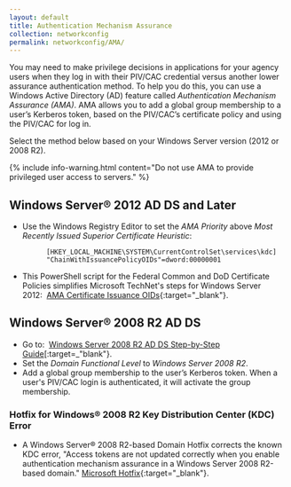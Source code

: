 ```yaml
---
layout: default
title: Authentication Mechanism Assurance
collection: networkconfig
permalink: networkconfig/AMA/
---
```


You may need to make privilege decisions in applications for your agency users when they log in with their PIV/CAC credential versus another lower assurance authentication method. To help you do this, you can use a Windows Active Directory (AD) feature called _Authentication Mechanism Assurance (AMA)_. AMA allows you to add a global group membership to a user’s Kerberos token, based on the PIV/CAC’s certificate policy and using the PIV/CAC for log in.

Select the method below based on your Windows Server version (2012 or 2008 R2).

{% include info-warning.html content="Do not use AMA to provide privileged user access to servers." %}

## Windows Server® 2012 AD DS and Later

* Use the Windows Registry Editor to set the _AMA Priority_ above _Most Recently Issued Superior Certificate Heuristic_:

            [HKEY_LOCAL_MACHINE\SYSTEM\CurrentControlSet\services\kdc]
            "ChainWithIssuancePolicyOIDs"=dword:00000001

* This PowerShell script for the Federal Common and DoD Certificate Policies simplifies Microsoft TechNet's steps for Windows Server 2012:&nbsp;&nbsp;[AMA Certificate Issuance OIDs](https://github.com/GSA/ficam-scripts-public/tree/auth-mech-assurance/_ama){:target="_blank"}.

## Windows Server® 2008 R2 AD DS

* Go to:&nbsp;&nbsp;[Windows Server 2008 R2 AD DS Step-by-Step Guide](https://technet.microsoft.com/en-us/library/dd378897(v=WS.10).aspx)[:target=_"blank"}.
* Set the _Domain Functional Level_ to _Windows Server 2008 R2_.
* Add a global group membership to the user’s Kerberos token. When a user's PIV/CAC login is authenticated, it will activate the group membership.

### Hotfix for Windows® 2008 R2 Key Distribution Center (KDC) Error

* A Windows Server® 2008 R2-based Domain Hotfix corrects the known KDC error, "Access tokens are not updated correctly when you enable authentication mechanism assurance in a Windows Server 2008 R2-based domain." [Microsoft Hotfix](http://support.microsoft.com/kb/2771254){:target="_blank"}.

